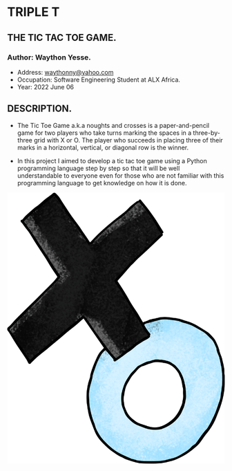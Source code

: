 # TRIPLE T
## THE TIC TAC TOE GAME.

### Author: Waython Yesse.
  * Address: waythonny@yahoo.com
  * Occupation: Software Engineering Student at ALX Africa.
  * Year: 2022 June 06

## DESCRIPTION.
* The Tic Toe Game a.k.a noughts and crosses is a paper-and-pencil game for two players who take turns marking the spaces in a three-by-three grid with X or O. The player who succeeds in placing three of their marks in a horizontal, vertical, or diagonal row is the winner.

* In this project I aimed to develop a tic tac toe game using a Python programming language step by step so that it will be well understandable to everyone even for those who are not familiar with this programming language to get knowledge on how it is done.

![the tic tac toe](https://github.com/YesseJr/triple-t/blob/main/images/ultimate-tic-tac-toe.png)
